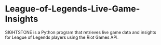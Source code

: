 # League-of-Legends-Live-Game-Insights
SIGHTSTONE is a Python program that retrieves live game data and insights for League of Legends players using the Riot Games API.
